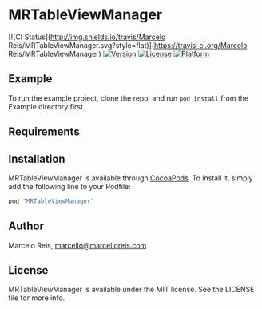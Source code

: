 # MRTableViewManager

[![CI Status](http://img.shields.io/travis/Marcelo Reis/MRTableViewManager.svg?style=flat)](https://travis-ci.org/Marcelo Reis/MRTableViewManager)
[![Version](https://img.shields.io/cocoapods/v/MRTableViewManager.svg?style=flat)](http://cocoapods.org/pods/MRTableViewManager)
[![License](https://img.shields.io/cocoapods/l/MRTableViewManager.svg?style=flat)](http://cocoapods.org/pods/MRTableViewManager)
[![Platform](https://img.shields.io/cocoapods/p/MRTableViewManager.svg?style=flat)](http://cocoapods.org/pods/MRTableViewManager)

## Example

To run the example project, clone the repo, and run `pod install` from the Example directory first.

## Requirements

## Installation

MRTableViewManager is available through [CocoaPods](http://cocoapods.org). To install
it, simply add the following line to your Podfile:

```ruby
pod "MRTableViewManager"
```

## Author

Marcelo Reis, marcello@marcelloreis.com

## License

MRTableViewManager is available under the MIT license. See the LICENSE file for more info.

